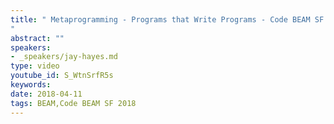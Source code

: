 ```yaml
---
title: " Metaprogramming - Programs that Write Programs - Code BEAM SF 2018
"
abstract: ""
speakers:
- _speakers/jay-hayes.md
type: video
youtube_id: S_WtnSrfR5s
keywords: 
date: 2018-04-11
tags: BEAM,Code BEAM SF 2018
---
```

